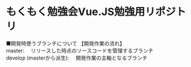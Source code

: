 # もくもく勉強会Vue.JS勉強用リポジトリ

■開発時使うブランチについて 【開発作業の流れ】  
master: 　リリースした時点のソースコードを管理するブランチ  
develop (masterから派生): 　開発作業の主軸となるブランチ  
